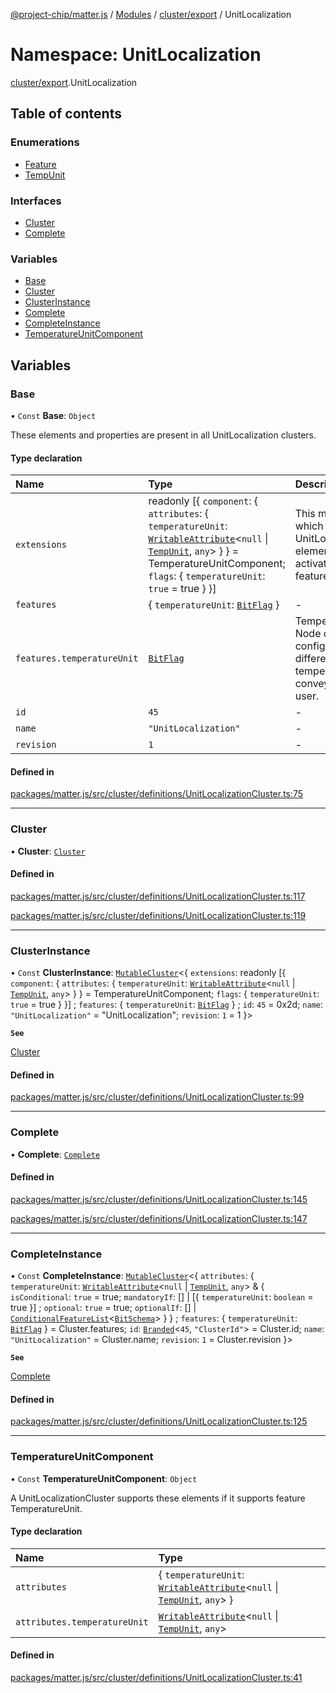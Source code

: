 [@project-chip/matter.js](../README.md) / [Modules](../modules.md) / [cluster/export](cluster_export.md) / UnitLocalization

# Namespace: UnitLocalization

[cluster/export](cluster_export.md).UnitLocalization

## Table of contents

### Enumerations

- [Feature](../enums/cluster_export.UnitLocalization.Feature.md)
- [TempUnit](../enums/cluster_export.UnitLocalization.TempUnit.md)

### Interfaces

- [Cluster](../interfaces/cluster_export.UnitLocalization.Cluster.md)
- [Complete](../interfaces/cluster_export.UnitLocalization.Complete.md)

### Variables

- [Base](cluster_export.UnitLocalization.md#base)
- [Cluster](cluster_export.UnitLocalization.md#cluster)
- [ClusterInstance](cluster_export.UnitLocalization.md#clusterinstance)
- [Complete](cluster_export.UnitLocalization.md#complete)
- [CompleteInstance](cluster_export.UnitLocalization.md#completeinstance)
- [TemperatureUnitComponent](cluster_export.UnitLocalization.md#temperatureunitcomponent)

## Variables

### Base

• `Const` **Base**: `Object`

These elements and properties are present in all UnitLocalization clusters.

#### Type declaration

| Name | Type | Description |
| :------ | :------ | :------ |
| `extensions` | readonly [\{ `component`: \{ `attributes`: \{ `temperatureUnit`: [`WritableAttribute`](../interfaces/cluster_export.WritableAttribute.md)\<``null`` \| [`TempUnit`](../enums/cluster_export.UnitLocalization.TempUnit.md), `any`\>  }  } = TemperatureUnitComponent; `flags`: \{ `temperatureUnit`: ``true`` = true }  }] | This metadata controls which UnitLocalizationCluster elements matter.js activates for specific feature combinations. |
| `features` | \{ `temperatureUnit`: [`BitFlag`](schema_export.md#bitflag)  } | - |
| `features.temperatureUnit` | [`BitFlag`](schema_export.md#bitflag) | TemperatureUnit The Node can be configured to use different units of temperature when conveying values to a user. |
| `id` | ``45`` | - |
| `name` | ``"UnitLocalization"`` | - |
| `revision` | ``1`` | - |

#### Defined in

[packages/matter.js/src/cluster/definitions/UnitLocalizationCluster.ts:75](https://github.com/project-chip/matter.js/blob/6d3b6a5d957d88a9231d6ecab4bb41f8133112be/packages/matter.js/src/cluster/definitions/UnitLocalizationCluster.ts#L75)

___

### Cluster

• **Cluster**: [`Cluster`](../interfaces/cluster_export.UnitLocalization.Cluster.md)

#### Defined in

[packages/matter.js/src/cluster/definitions/UnitLocalizationCluster.ts:117](https://github.com/project-chip/matter.js/blob/6d3b6a5d957d88a9231d6ecab4bb41f8133112be/packages/matter.js/src/cluster/definitions/UnitLocalizationCluster.ts#L117)

[packages/matter.js/src/cluster/definitions/UnitLocalizationCluster.ts:119](https://github.com/project-chip/matter.js/blob/6d3b6a5d957d88a9231d6ecab4bb41f8133112be/packages/matter.js/src/cluster/definitions/UnitLocalizationCluster.ts#L119)

___

### ClusterInstance

• `Const` **ClusterInstance**: [`MutableCluster`](../interfaces/cluster_export.MutableCluster-1.md)\<\{ `extensions`: readonly [\{ `component`: \{ `attributes`: \{ `temperatureUnit`: [`WritableAttribute`](../interfaces/cluster_export.WritableAttribute.md)\<``null`` \| [`TempUnit`](../enums/cluster_export.UnitLocalization.TempUnit.md), `any`\>  }  } = TemperatureUnitComponent; `flags`: \{ `temperatureUnit`: ``true`` = true }  }] ; `features`: \{ `temperatureUnit`: [`BitFlag`](schema_export.md#bitflag)  } ; `id`: ``45`` = 0x2d; `name`: ``"UnitLocalization"`` = "UnitLocalization"; `revision`: ``1`` = 1 }\>

**`See`**

[Cluster](cluster_export.UnitLocalization.md#cluster)

#### Defined in

[packages/matter.js/src/cluster/definitions/UnitLocalizationCluster.ts:99](https://github.com/project-chip/matter.js/blob/6d3b6a5d957d88a9231d6ecab4bb41f8133112be/packages/matter.js/src/cluster/definitions/UnitLocalizationCluster.ts#L99)

___

### Complete

• **Complete**: [`Complete`](../interfaces/cluster_export.UnitLocalization.Complete.md)

#### Defined in

[packages/matter.js/src/cluster/definitions/UnitLocalizationCluster.ts:145](https://github.com/project-chip/matter.js/blob/6d3b6a5d957d88a9231d6ecab4bb41f8133112be/packages/matter.js/src/cluster/definitions/UnitLocalizationCluster.ts#L145)

[packages/matter.js/src/cluster/definitions/UnitLocalizationCluster.ts:147](https://github.com/project-chip/matter.js/blob/6d3b6a5d957d88a9231d6ecab4bb41f8133112be/packages/matter.js/src/cluster/definitions/UnitLocalizationCluster.ts#L147)

___

### CompleteInstance

• `Const` **CompleteInstance**: [`MutableCluster`](../interfaces/cluster_export.MutableCluster-1.md)\<\{ `attributes`: \{ `temperatureUnit`: [`WritableAttribute`](../interfaces/cluster_export.WritableAttribute.md)\<``null`` \| [`TempUnit`](../enums/cluster_export.UnitLocalization.TempUnit.md), `any`\> & \{ `isConditional`: ``true`` = true; `mandatoryIf`: [] \| [\{ `temperatureUnit`: `boolean` = true }] ; `optional`: ``true`` = true; `optionalIf`: [] \| [`ConditionalFeatureList`](cluster_export.md#conditionalfeaturelist)\<[`BitSchema`](schema_export.md#bitschema)\>  }  } ; `features`: \{ `temperatureUnit`: [`BitFlag`](schema_export.md#bitflag)  } = Cluster.features; `id`: [`Branded`](util_export.md#branded)\<``45``, ``"ClusterId"``\> = Cluster.id; `name`: ``"UnitLocalization"`` = Cluster.name; `revision`: ``1`` = Cluster.revision }\>

**`See`**

[Complete](cluster_export.UnitLocalization.md#complete)

#### Defined in

[packages/matter.js/src/cluster/definitions/UnitLocalizationCluster.ts:125](https://github.com/project-chip/matter.js/blob/6d3b6a5d957d88a9231d6ecab4bb41f8133112be/packages/matter.js/src/cluster/definitions/UnitLocalizationCluster.ts#L125)

___

### TemperatureUnitComponent

• `Const` **TemperatureUnitComponent**: `Object`

A UnitLocalizationCluster supports these elements if it supports feature TemperatureUnit.

#### Type declaration

| Name | Type |
| :------ | :------ |
| `attributes` | \{ `temperatureUnit`: [`WritableAttribute`](../interfaces/cluster_export.WritableAttribute.md)\<``null`` \| [`TempUnit`](../enums/cluster_export.UnitLocalization.TempUnit.md), `any`\>  } |
| `attributes.temperatureUnit` | [`WritableAttribute`](../interfaces/cluster_export.WritableAttribute.md)\<``null`` \| [`TempUnit`](../enums/cluster_export.UnitLocalization.TempUnit.md), `any`\> |

#### Defined in

[packages/matter.js/src/cluster/definitions/UnitLocalizationCluster.ts:41](https://github.com/project-chip/matter.js/blob/6d3b6a5d957d88a9231d6ecab4bb41f8133112be/packages/matter.js/src/cluster/definitions/UnitLocalizationCluster.ts#L41)
